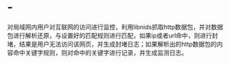 # -
对局域网内用户对互联网的访问进行监控，利用libnids抓取http数据包，并对数据包进行解析还原，与设置好的匹配规则进行匹配，如果ip或者url命中，则进行封堵，结果是用户无法访问该网页，并生成封堵日志；如果解析出的http数据包的内容命中关键字规则，则对命中的关键字进行记录，并生成监测日志。
